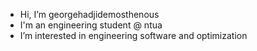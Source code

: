 - Hi, I’m georgehadjidemosthenous
- I'm an engineering student @ ntua
- I’m interested in engineering software and optimization 
  

<!---
georgehadjidemosthenous/georgehadjidemosthenous is a ✨ special ✨ repository because its `README.md` (this file) appears on your GitHub profile.
You can click the Preview link to take a look at your changes.
--->
